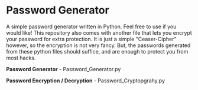 # Password Generator

A simple password generator written in Python. Feel free to use if you would like! This repository also comes with another file that lets you encrypt your password for extra protection. It is just a simple "Ceaser-Cipher" however, so the encryption is not very fancy. But, the passwords generated from these python files should suffice, and are enough to protect you from most hacks. 

**Password Generator** - Password_Generator.py

**Password Encryption / Decryption** - Password_Cryptopgrahy.py
